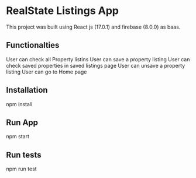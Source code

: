 # RealState Listings App

This project was built using React js (17.0.1) and firebase (8.0.0) as baas.

## Functionalties
User can check all Property listins
User can save a property listing
User can check saved properties in saved listings page
User can unsave a property listing
User can go to Home page

## Installation

npm install

## Run App

npm start

## Run tests

npm run test

